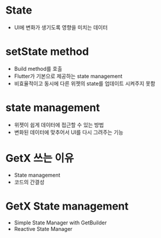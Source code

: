# State
* UI에 변화가 생기도록 영향을 미치는 데이터

# setState method
* Build method를 호출
* Flutter가 기본으로 제공하는 state management
* 비효율적이고 동시에 다른 위젯의 state를 업데이트 시켜주지 못함

# state management
* 위젯이 쉽게 데이터에 접근할 수 있는 방법
* 변화된 데이터에 맞추어서 UI를 다시 그려주는 기능

# GetX 쓰는 이유
* State management
* 코드의 간결성

# GetX State management
* Simple State Manager with GetBuilder
* Reactive State Manager
